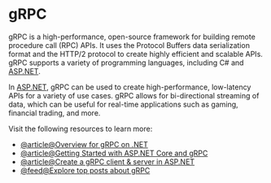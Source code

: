 # gRPC

gRPC is a high-performance, open-source framework for building remote procedure call (RPC) APIs. It uses the Protocol Buffers data serialization format and the HTTP/2 protocol to create highly efficient and scalable APIs. gRPC supports a variety of programming languages, including C# and [ASP.NET](http://ASP.NET).

In [ASP.NET](http://ASP.NET), gRPC can be used to create high-performance, low-latency APIs for a variety of use cases. gRPC allows for bi-directional streaming of data, which can be useful for real-time applications such as gaming, financial trading, and more.

Visit the following resources to learn more:

- [@article@Overview for gRPC on .NET](https://learn.microsoft.com/en-us/aspnet/core/grpc/?view=aspnetcore-7.0)
- [@article@Getting Started with ASP.NET Core and gRPC](https://blog.jetbrains.com/dotnet/2021/07/19/getting-started-with-asp-net-core-and-grpc/)
- [@article@Create a gRPC client & server in ASP.NET](https://learn.microsoft.com/en-us/aspnet/core/tutorials/grpc/grpc-start?view=aspnetcore-7.0&tabs=visual-studio)
- [@feed@Explore top posts about gRPC](https://app.daily.dev/tags/grpc?ref=roadmapsh)